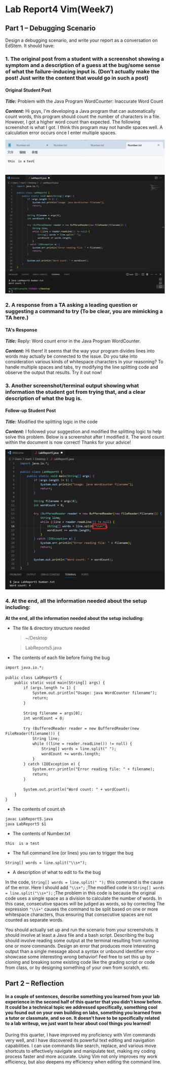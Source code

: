 # Lab Report4 Vim(Week7)

## Part 1 – Debugging Scenario

Design a debugging scenario, and write your report as a conversation on EdStem. It should have:


### 1. The original post from a student with a screenshot showing a symptom and a description of a guess at the bug/some sense of what the failure-inducing input is. (Don’t actually make the post! Just write the content that would go in such a post)
#### Original Student Post
***Title:*** Problem with the Java Program WordCounter: Inaccurate Word Count


***Content:*** Hi guys, I'm developing a Java program that can automatically count words, this program should count the number of characters in a file. However, I got a higher word count than expected. The following screenshot is what I got. I think this program may not handle spaces well. A calculation error occurs once I enter multiple spaces.

![cd](LabReport5(2).jpg)
![cd](LabReport5.jpg)




### 2. A response from a TA asking a leading question or suggesting a command to try (To be clear, you are mimicking a TA here.)

#### TA's Response
***Title:*** Reply: Word count error in the Java Program WordCounter.


***Content:***  Hi there! It seems that the way your program divides lines into words may actually be connected to the issue. Do you take into consideration various kinds of whitespace characters in your reasoning? To handle multiple spaces and tabs, try modifying the line splitting code and observe the output that results. Try it out now!



### 3. Another screenshot/terminal output showing what information the student got from trying that, and a clear description of what the bug is.

#### Follow-up Student Post
***Title:*** Modified the splitting logic in the code


***Content:*** I followed your suggestion and modified the splitting logic to help solve this problem. Below is a screenshot after I modified it. The word count within the document is now correct! Thanks for your advice!

![cd](LabReport5(3).jpg)




### 4. At the end, all the information needed about the setup including:

**At the end, all the information needed about the setup including:**
  
* The file & directory structure needed
  >~/Desktop
  
  >LabReports5.java
  


* The contents of each file before fixing the bug

```
import java.io.*;

public class LabReport5 {
    public static void main(String[] args) {
        if (args.length != 1) {
            System.out.println("Usage: java WordCounter filename");
            return;
        }

        String filename = args[0];
        int wordCount = 0;

        try (BufferedReader reader = new BufferedReader(new FileReader(filename))) {
            String line;
            while ((line = reader.readLine()) != null) {
                String[] words = line.split(" ");
                wordCount += words.length;
            }
        } catch (IOException e) {
            System.err.println("Error reading file: " + filename);
            return;
        }

        System.out.println("Word count: " + wordCount);
    }
}
```

* The contents of count.sh

```
javac LabReport5.java
java LabReport5 $1
  ```

* The contents of Number.txt
  
```
this  is a test
```

* The full command line (or lines) you ran to trigger the bug

```
String[] words = line.split("\\s+");
```
  
* A description of what to edit to fix the bug

In the code, `String[] words = line.split(" ");` this command is the cause of the error. Here I should add `"\\s+";` ;The modified code is `String[] words = line.split("\\s+");` ;The problem in this code is because the original code uses a single space as a division to calculate the number of words. In this case, consecutive spaces will be judged as words, so by correcting The expression `"\\s+"` causes the command to be split based on one or more whitespace characters, thus ensuring that consecutive spaces are not counted as separate words.

You should actually set up and run the scenario from your screenshots. It should involve at least a Java file and a bash script. Describing the bug should involve reading some output at the terminal resulting from running one or more commands. Design an error that produces more interesting output than a single message about a syntax or unbound identifier error – showcase some interesting wrong behavior! Feel free to set this up by cloning and breaking some existing code like the grading script or code from class, or by designing something of your own from scratch, etc.



## Part 2 – Reflection

#### In a couple of sentences, describe something you learned from your lab experience in the second half of this quarter that you didn’t know before. It could be a technical topic we addressed specifically, something cool you found out on your own building on labs, something you learned from a tutor or classmate, and so on. It doesn’t have to be specifically related to a lab writeup, we just want to hear about cool things you learned!


During this quarter, I have improved my proficiency with Vim commands very well, and I have discovered its powerful text editing and navigation capabilities. I can use commands like search, replace, and various move shortcuts to effectively navigate and manipulate text, making my coding process faster and more accurate. Using Vim not only improves my work efficiency, but also deepens my efficiency when editing the command line.

